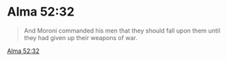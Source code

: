 # Alma 52:32

> And Moroni commanded his men that they should fall upon them until they had given up their weapons of war.

[Alma 52:32](https://www.churchofjesuschrist.org/study/scriptures/bofm/alma/52?lang=eng&id=p32#p32)


